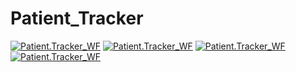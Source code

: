 # Patient_Tracker
[![Patient.Tracker_WF](https://github.com/Daryl2020-Student/Patient_Tracker/actions/workflows/dotnet.yml/badge.svg)](https://github.com/Daryl2020-Student/Patient_Tracker/actions/workflows/dotnet.yml)
[![Patient.Tracker_WF](https://github.com/Daryl2020-Student/Patient_Tracker/actions/workflows/dotnet.yml/badge.svg?event=workflow_run)](https://github.com/Daryl2020-Student/Patient_Tracker/actions/workflows/dotnet.yml)
[![Patient.Tracker_WF](https://github.com/Daryl2020-Student/Patient_Tracker/actions/workflows/dotnet.yml/badge.svg?event=release)](https://github.com/Daryl2020-Student/Patient_Tracker/actions/workflows/dotnet.yml)
[![Patient.Tracker_WF](https://github.com/Daryl2020-Student/Patient_Tracker/actions/workflows/dotnet.yml/badge.svg?event=project)](https://github.com/Daryl2020-Student/Patient_Tracker/actions/workflows/dotnet.yml)
